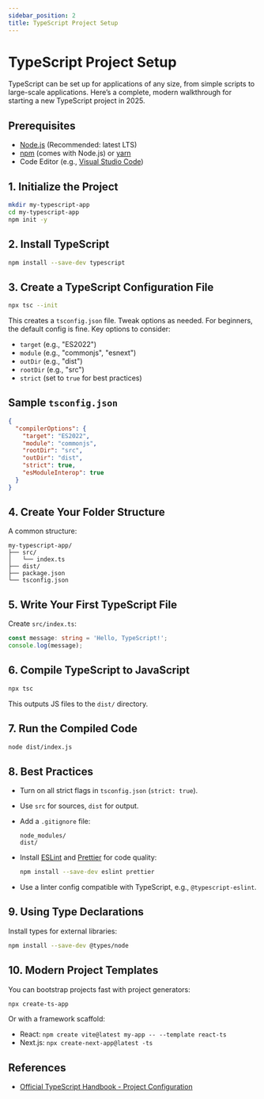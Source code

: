 ```yaml
---
sidebar_position: 2
title: TypeScript Project Setup
---
```


# TypeScript Project Setup

TypeScript can be set up for applications of any size, from simple scripts to large-scale applications. Here’s a complete, modern walkthrough for starting a new TypeScript project in 2025.

## Prerequisites

- [Node.js](https://nodejs.org/) (Recommended: latest LTS)
- [npm](https://www.npmjs.com/) (comes with Node.js) or [yarn](https://yarnpkg.com/)
- Code Editor (e.g., [Visual Studio Code](https://code.visualstudio.com/))

## 1. Initialize the Project

```sh
mkdir my-typescript-app
cd my-typescript-app
npm init -y
```

## 2. Install TypeScript

```sh
npm install --save-dev typescript
```

## 3. Create a TypeScript Configuration File

```sh
npx tsc --init
```

This creates a `tsconfig.json` file. Tweak options as needed. For beginners, the default config is fine. Key options to consider:

- `target` (e.g., "ES2022")
- `module` (e.g., "commonjs", "esnext")
- `outDir` (e.g., "dist")
- `rootDir` (e.g., "src")
- `strict` (set to `true` for best practices)

## Sample `tsconfig.json`

```json
{
  "compilerOptions": {
    "target": "ES2022",
    "module": "commonjs",
    "rootDir": "src",
    "outDir": "dist",
    "strict": true,
    "esModuleInterop": true
  }
}
```

## 4. Create Your Folder Structure

A common structure:

```text
my-typescript-app/
├── src/
│   └── index.ts
├── dist/
├── package.json
└── tsconfig.json
```

## 5. Write Your First TypeScript File

Create `src/index.ts`:

```ts
const message: string = 'Hello, TypeScript!';
console.log(message);
```

## 6. Compile TypeScript to JavaScript

```sh
npx tsc
```

This outputs JS files to the `dist/` directory.

## 7. Run the Compiled Code

```sh
node dist/index.js
```

## 8. Best Practices

- Turn on all strict flags in `tsconfig.json` (`strict: true`).
- Use `src` for sources, `dist` for output.
- Add a `.gitignore` file:

  ```text
  node_modules/
  dist/
  ```

- Install [ESLint](https://eslint.org/) and [Prettier](https://prettier.io/) for code quality:

  ```sh
  npm install --save-dev eslint prettier
  ```

- Use a linter config compatible with TypeScript, e.g., `@typescript-eslint`.

## 9. Using Type Declarations

Install types for external libraries:

```sh
npm install --save-dev @types/node
```

## 10. Modern Project Templates

You can bootstrap projects fast with project generators:

```sh
npx create-ts-app
```

Or with a framework scaffold:

- React: `npm create vite@latest my-app -- --template react-ts`
- Next.js: `npx create-next-app@latest -ts`

## References

- [Official TypeScript Handbook - Project Configuration](https://www.typescriptlang.org/tsconfig)
